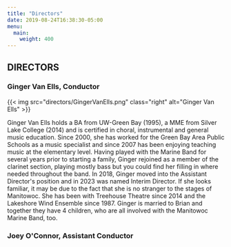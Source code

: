 ```yaml
---
title: "Directors"
date: 2019-08-24T16:38:30-05:00
menu: 
  main:
    weight: 400
---
```

## DIRECTORS

### Ginger Van Ells, Conductor

{{< img src="directors/GingerVanElls.png" class="right" alt="Ginger Van Ells" >}}

Ginger Van Ells holds a BA from UW-Green Bay (1995), a MME from Silver Lake College (2014) and is certified in choral, instrumental and general music education.  Since 2000, she has worked for the Green Bay Area Public Schools as a music specialist and since 2007 has been enjoying teaching music at the elementary level.  Having played with the Marine Band for several years prior to starting a family, Ginger rejoined as a member of the clarinet section, playing mostly bass but you could find her filling in where needed throughout the band.  In 2018, Ginger moved into the Assistant Director's position and in 2023 was named Interim Director.  If she looks familiar, it may be due to the fact that she is no stranger to the stages of Manitowoc.  She has been with Treehouse Theatre since 2014 and the Lakeshore Wind Ensemble since 1987.  Ginger is married to Brian and together they have 4 children, who are all involved with the Manitowoc Marine Band, too.

### Joey O'Connor, Assistant Conductor